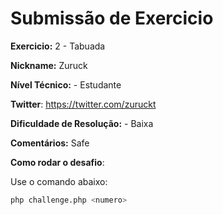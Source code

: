 # Submissão de Exercicio

**Exercicio:** 2 - Tabuada

**Nickname:** Zuruck

**Nível Técnico:** - Estudante

**Twitter**: https://twitter.com/zuruckt

**Dificuldade de Resolução:** - Baixa

**Comentários:** Safe

**Como rodar o desafio**: 

Use o comando abaixo: 
```bash
php challenge.php <numero>
```